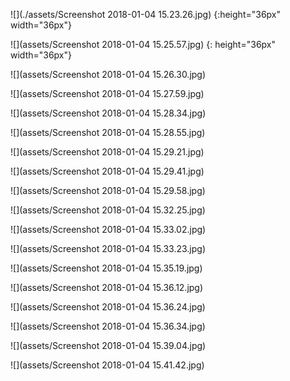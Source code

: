 ![](./assets/Screenshot 2018-01-04 15.23.26.jpg) {:height="36px" width="36px"}

![](assets/Screenshot 2018-01-04 15.25.57.jpg) {: height="36px" width="36px"}

![](assets/Screenshot 2018-01-04 15.26.30.jpg)

![](assets/Screenshot 2018-01-04 15.27.59.jpg)

![](assets/Screenshot 2018-01-04 15.28.34.jpg)

![](assets/Screenshot 2018-01-04 15.28.55.jpg)

![](assets/Screenshot 2018-01-04 15.29.21.jpg)

![](assets/Screenshot 2018-01-04 15.29.41.jpg)

![](assets/Screenshot 2018-01-04 15.29.58.jpg)

![](assets/Screenshot 2018-01-04 15.32.25.jpg)

![](assets/Screenshot 2018-01-04 15.33.02.jpg)

![](assets/Screenshot 2018-01-04 15.33.23.jpg)

![](assets/Screenshot 2018-01-04 15.35.19.jpg)

![](assets/Screenshot 2018-01-04 15.36.12.jpg)

![](assets/Screenshot 2018-01-04 15.36.24.jpg)

![](assets/Screenshot 2018-01-04 15.36.34.jpg)

![](assets/Screenshot 2018-01-04 15.39.04.jpg)

![](assets/Screenshot 2018-01-04 15.41.42.jpg)